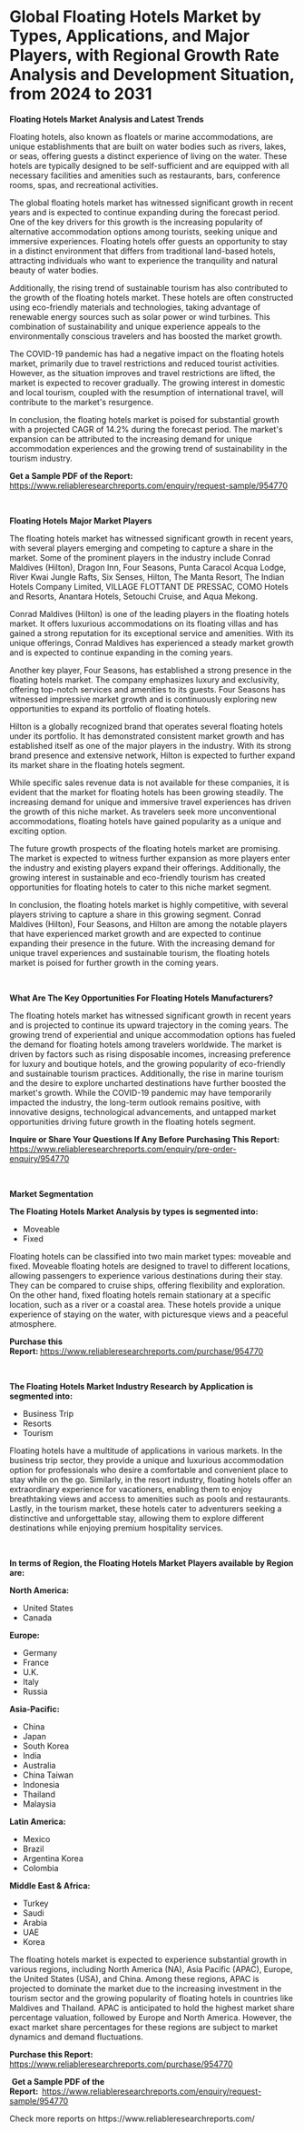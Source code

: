 <p><h1>Global Floating Hotels Market by Types, Applications, and Major Players, with Regional Growth Rate Analysis and Development Situation, from 2024 to 2031</h1></p><p><strong>Floating Hotels Market Analysis and Latest Trends</strong></p>
<p><p>Floating hotels, also known as floatels or marine accommodations, are unique establishments that are built on water bodies such as rivers, lakes, or seas, offering guests a distinct experience of living on the water. These hotels are typically designed to be self-sufficient and are equipped with all necessary facilities and amenities such as restaurants, bars, conference rooms, spas, and recreational activities.</p><p>The global floating hotels market has witnessed significant growth in recent years and is expected to continue expanding during the forecast period. One of the key drivers for this growth is the increasing popularity of alternative accommodation options among tourists, seeking unique and immersive experiences. Floating hotels offer guests an opportunity to stay in a distinct environment that differs from traditional land-based hotels, attracting individuals who want to experience the tranquility and natural beauty of water bodies.</p><p>Additionally, the rising trend of sustainable tourism has also contributed to the growth of the floating hotels market. These hotels are often constructed using eco-friendly materials and technologies, taking advantage of renewable energy sources such as solar power or wind turbines. This combination of sustainability and unique experience appeals to the environmentally conscious travelers and has boosted the market growth.</p><p>The COVID-19 pandemic has had a negative impact on the floating hotels market, primarily due to travel restrictions and reduced tourist activities. However, as the situation improves and travel restrictions are lifted, the market is expected to recover gradually. The growing interest in domestic and local tourism, coupled with the resumption of international travel, will contribute to the market's resurgence.</p><p>In conclusion, the floating hotels market is poised for substantial growth with a projected CAGR of 14.2% during the forecast period. The market's expansion can be attributed to the increasing demand for unique accommodation experiences and the growing trend of sustainability in the tourism industry.</p></p>
<p><strong>Get a Sample PDF of the Report:&nbsp;</strong> <a href="https://www.reliableresearchreports.com/enquiry/request-sample/954770">https://www.reliableresearchreports.com/enquiry/request-sample/954770</a></p>
<p>&nbsp;</p>
<p><strong>Floating Hotels Major Market Players</strong></p>
<p><p>The floating hotels market has witnessed significant growth in recent years, with several players emerging and competing to capture a share in the market. Some of the prominent players in the industry include Conrad Maldives (Hilton), Dragon Inn, Four Seasons, Punta Caracol Acqua Lodge, River Kwai Jungle Rafts, Six Senses, Hilton, The Manta Resort, The Indian Hotels Company Limited, VILLAGE FLOTTANT DE PRESSAC, COMO Hotels and Resorts, Anantara Hotels, Setouchi Cruise, and Aqua Mekong.</p><p>Conrad Maldives (Hilton) is one of the leading players in the floating hotels market. It offers luxurious accommodations on its floating villas and has gained a strong reputation for its exceptional service and amenities. With its unique offerings, Conrad Maldives has experienced a steady market growth and is expected to continue expanding in the coming years.</p><p>Another key player, Four Seasons, has established a strong presence in the floating hotels market. The company emphasizes luxury and exclusivity, offering top-notch services and amenities to its guests. Four Seasons has witnessed impressive market growth and is continuously exploring new opportunities to expand its portfolio of floating hotels.</p><p>Hilton is a globally recognized brand that operates several floating hotels under its portfolio. It has demonstrated consistent market growth and has established itself as one of the major players in the industry. With its strong brand presence and extensive network, Hilton is expected to further expand its market share in the floating hotels segment.</p><p>While specific sales revenue data is not available for these companies, it is evident that the market for floating hotels has been growing steadily. The increasing demand for unique and immersive travel experiences has driven the growth of this niche market. As travelers seek more unconventional accommodations, floating hotels have gained popularity as a unique and exciting option.</p><p>The future growth prospects of the floating hotels market are promising. The market is expected to witness further expansion as more players enter the industry and existing players expand their offerings. Additionally, the growing interest in sustainable and eco-friendly tourism has created opportunities for floating hotels to cater to this niche market segment.</p><p>In conclusion, the floating hotels market is highly competitive, with several players striving to capture a share in this growing segment. Conrad Maldives (Hilton), Four Seasons, and Hilton are among the notable players that have experienced market growth and are expected to continue expanding their presence in the future. With the increasing demand for unique travel experiences and sustainable tourism, the floating hotels market is poised for further growth in the coming years.</p></p>
<p>&nbsp;</p>
<p><strong>What Are The Key Opportunities For Floating Hotels Manufacturers?</strong></p>
<p><p>The floating hotels market has witnessed significant growth in recent years and is projected to continue its upward trajectory in the coming years. The growing trend of experiential and unique accommodation options has fueled the demand for floating hotels among travelers worldwide. The market is driven by factors such as rising disposable incomes, increasing preference for luxury and boutique hotels, and the growing popularity of eco-friendly and sustainable tourism practices. Additionally, the rise in marine tourism and the desire to explore uncharted destinations have further boosted the market's growth. While the COVID-19 pandemic may have temporarily impacted the industry, the long-term outlook remains positive, with innovative designs, technological advancements, and untapped market opportunities driving future growth in the floating hotels segment.</p></p>
<p><strong>Inquire or Share Your Questions If Any Before Purchasing This Report:</strong> <a href="https://www.reliableresearchreports.com/enquiry/pre-order-enquiry/954770">https://www.reliableresearchreports.com/enquiry/pre-order-enquiry/954770</a></p>
<p>&nbsp;</p>
<p><strong>Market Segmentation</strong></p>
<p><strong>The Floating Hotels Market Analysis by types is segmented into:</strong></p>
<p><ul><li>Moveable</li><li>Fixed</li></ul></p>
<p><p>Floating hotels can be classified into two main market types: moveable and fixed. Moveable floating hotels are designed to travel to different locations, allowing passengers to experience various destinations during their stay. They can be compared to cruise ships, offering flexibility and exploration. On the other hand, fixed floating hotels remain stationary at a specific location, such as a river or a coastal area. These hotels provide a unique experience of staying on the water, with picturesque views and a peaceful atmosphere.</p></p>
<p><strong>Purchase this Report:&nbsp;</strong><a href="https://www.reliableresearchreports.com/purchase/954770">https://www.reliableresearchreports.com/purchase/954770</a></p>
<p>&nbsp;</p>
<p><strong>The Floating Hotels Market Industry Research by Application is segmented into:</strong></p>
<p><ul><li>Business Trip</li><li>Resorts</li><li>Tourism</li></ul></p>
<p><p>Floating hotels have a multitude of applications in various markets. In the business trip sector, they provide a unique and luxurious accommodation option for professionals who desire a comfortable and convenient place to stay while on the go. Similarly, in the resort industry, floating hotels offer an extraordinary experience for vacationers, enabling them to enjoy breathtaking views and access to amenities such as pools and restaurants. Lastly, in the tourism market, these hotels cater to adventurers seeking a distinctive and unforgettable stay, allowing them to explore different destinations while enjoying premium hospitality services.</p></p>
<p>&nbsp;</p>
<p><strong>In terms of Region, the Floating Hotels Market Players available by Region are:</strong></p>
<p>
    <p> <strong> North America: </strong>
        <ul>
            <li>United States</li>
            <li>Canada</li>
        </ul>
        </p> 
    <p> <strong> Europe: </strong>
        <ul>
            <li>Germany</li>
            <li>France</li>
            <li>U.K.</li>
            <li>Italy</li>
            <li>Russia</li>
        </ul>
        </p> 
    <p> <strong> Asia-Pacific: </strong>
        <ul>
            <li>China</li>
            <li>Japan</li>
            <li>South Korea</li>
            <li>India</li>
            <li>Australia</li>
            <li>China Taiwan</li>
            <li>Indonesia</li>
            <li>Thailand</li>
            <li>Malaysia</li>
        </ul>
        </p> 
    <p> <strong> Latin America: </strong>
        <ul>
            <li>Mexico</li>
            <li>Brazil</li>
            <li>Argentina Korea</li>
            <li>Colombia</li>
        </ul>
        </p> 
    <p> <strong> Middle East & Africa: </strong>
        <ul>
            <li>Turkey</li>
            <li>Saudi</li>
            <li>Arabia</li>
            <li>UAE</li>
            <li>Korea</li>
        </ul>
    </p>
    </p>
<p><p>The floating hotels market is expected to experience substantial growth in various regions, including North America (NA), Asia Pacific (APAC), Europe, the United States (USA), and China. Among these regions, APAC is projected to dominate the market due to the increasing investment in the tourism sector and the growing popularity of floating hotels in countries like Maldives and Thailand. APAC is anticipated to hold the highest market share percentage valuation, followed by Europe and North America. However, the exact market share percentages for these regions are subject to market dynamics and demand fluctuations.</p></p>
<p><strong>Purchase this Report: </strong><a href="https://www.reliableresearchreports.com/purchase/954770">https://www.reliableresearchreports.com/purchase/954770</a></p>
<p>&nbsp;<strong>Get a Sample PDF of the Report:&nbsp;&nbsp;</strong><a href="https://www.reliableresearchreports.com/enquiry/request-sample/954770">https://www.reliableresearchreports.com/enquiry/request-sample/954770</a></p>
<p><strong></strong></p>
<p>Check more reports on https://www.reliableresearchreports.com/</p>